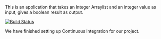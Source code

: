 This is an application that takes an Integer Arraylist and an integer value as input, gives a boolean result as output.

[![Build Status](https://travis-ci.com/talhaunal99/Bil481_Odev1.svg?branch=main)](https://travis-ci.com/talhaunal99/Bil481_Odev1)

We have finished setting up Continuous Integration for our project.